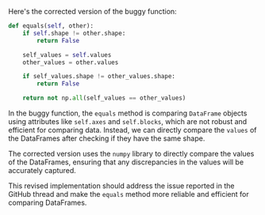 Here's the corrected version of the buggy function:

```python
def equals(self, other):
    if self.shape != other.shape:
        return False

    self_values = self.values
    other_values = other.values

    if self_values.shape != other_values.shape:
        return False

    return not np.all(self_values == other_values)
```
In the buggy function, the `equals` method is comparing `DataFrame` objects using attributes like `self.axes` and `self.blocks`, which are not robust and efficient for comparing data. Instead, we can directly compare the `values` of the DataFrames after checking if they have the same shape.

The corrected version uses the `numpy` library to directly compare the values of the DataFrames, ensuring that any discrepancies in the values will be accurately captured.

This revised implementation should address the issue reported in the GitHub thread and make the `equals` method more reliable and efficient for comparing DataFrames.